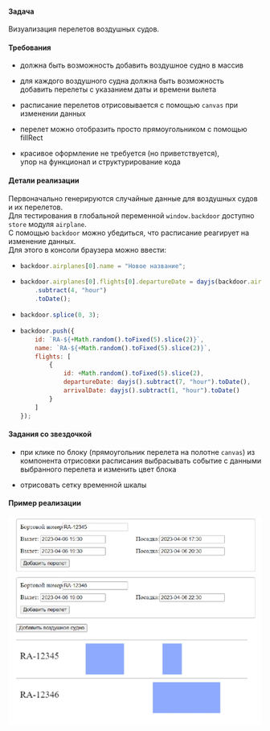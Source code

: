 #### Задача

Визуализация перелетов воздушных судов.

#### Требования

-   должна быть возможность добавить воздушное судно в массив

-   для каждого воздушного судна должна быть возможность  
     добавить перелеты с указанием даты и времени вылета

-   расписание перелетов отрисовывается с помощью `canvas` при изменении данных

-   перелет можно отобразить просто прямоугольником с помощью fillRect

-   красивое оформление не требуется (но приветствуется),  
     упор на функционал и структурирование кода

#### Детали реализации

Первоначально генерируются случайные данные для воздушных судов и их перелетов.  
Для тестирования в глобальной переменной `window.backdoor` доступно `store` модуля `airplane`.  
C помощью `backdoor` можно убедиться, что расписание реагирует на изменение данных.  
Для этого в консоли браузера можно ввести:

-   ```javascript
    backdoor.airplanes[0].name = "Новое название";
    ```

-   ```javascript
    backdoor.airplanes[0].flights[0].departureDate = dayjs(backdoor.airplanes[0].flights[0].departureDate)
        .subtract(4, "hour")
        .toDate();
    ```
-   ```javascript
    backdoor.splice(0, 3);
    ```
-   ```javascript
    backdoor.push({
        id: `RA-${+Math.random().toFixed(5).slice(2)}`,
        name: `RA-${+Math.random().toFixed(5).slice(2)}`,
        flights: [
            {
                id: +Math.random().toFixed(5).slice(2),
                departureDate: dayjs().subtract(7, "hour").toDate(),
                arrivalDate: dayjs().subtract(1, "hour").toDate()
            }
        ]
    });
    ```

#### Задания со звездочкой

-   при клике по блоку (прямоугольник перелета на полотне `canvas`) из компонента отрисовки расписания
    выбрасывать событие с данными выбранного перелета и изменить цвет блока

-   отрисовать сетку временной шкалы

#### Пример реализации

![Перелеты](./flights.jpg)
